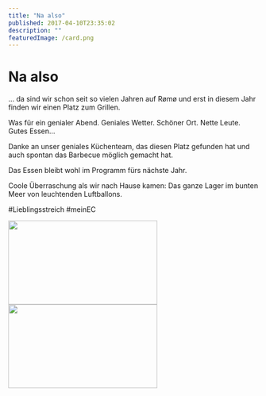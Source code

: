 ```yaml
---
title: "Na also"
published: 2017-04-10T23:35:02
description: ""
featuredImage: /card.png
---
```


# Na also

<p>&#8230; da sind wir schon seit so vielen Jahren auf Rømø und erst in diesem Jahr finden wir einen Platz zum Grillen.</p><p>Was für ein genialer Abend. Geniales Wetter. Schöner Ort. Nette Leute. Gutes Essen&#8230;</p><p>Danke an unser geniales Küchenteam, das diesen Platz gefunden hat und auch spontan das Barbecue möglich gemacht hat.</p><p>Das Essen bleibt wohl im Programm fürs nächste Jahr.</p><p>Coole Überraschung als wir nach Hause kamen: Das ganze Lager im bunten Meer von leuchtenden Luftballons.</p><p>#Lieblingsstreich #meinEC</p><p><img src="/old/DSC_3844-300x169.jpg" alt width="300" height="169"><img src="/old/DSC_3851-300x169.jpg" alt width="300" height="169"></p>